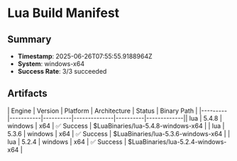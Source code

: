 # Lua Build Manifest

## Summary
- **Timestamp**: 2025-06-26T07:55:55.9188964Z
- **System**: windows-x64
- **Success Rate**: 3/3 succeeded

## Artifacts
| Engine  | Version   | Platform | Architecture | Status   | Binary Path |
|---------|-----------|----------|--------------|----------|-------------|| lua | 5.4.8 | windows | x64 | ✅ Success | \$LuaBinaries/lua-5.4.8-windows-x64 |
| lua | 5.3.6 | windows | x64 | ✅ Success | \$LuaBinaries/lua-5.3.6-windows-x64 |
| lua | 5.2.4 | windows | x64 | ✅ Success | \$LuaBinaries/lua-5.2.4-windows-x64 |

